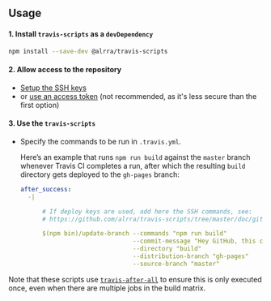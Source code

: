 ## Usage

#### 1. Install `travis-scripts` as a `devDependency`

```bash
npm install --save-dev @alrra/travis-scripts
```

#### 2. Allow access to the repository

* [Setup the SSH keys](github-deploy-keys.md)
* or [use an access token](github-access-token.md) (not recommended, 
  as it's less secure than the first option)


#### 3. Use the `travis-scripts`

* Specify the commands to be run in `.travis.yml`.

  Here’s an example that runs `npm run build` against the `master` 
  branch whenever Travis CI completes a run, after which the resulting 
  `build` directory gets deployed to the `gh-pages` branch:

  ```yml
  after_success:
    -|

        # If deploy keys are used, add here the SSH commands, see:
        # https://github.com/alrra/travis-scripts/tree/master/doc/github-deploy-keys.md#26-setup-the-ssh-key-for-travis-ci

        $(npm bin)/update-branch --commands "npm run build"
                                 --commit-message "Hey GitHub, this content is for you! [skip ci]"
                                 --directory "build"
                                 --distribution-branch "gh-pages"
                                 --source-branch "master"
  ```

Note that these scripts use [`travis-after-all`](https://github.com/alrra/travis-after-all#readme)
to ensure this is only executed once, even when there are multiple jobs
in the build matrix.         
